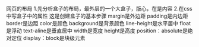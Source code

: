 网页的布局
1.先分析盒子的布局，最外层的一个大盒子，版心，在是内容
2.在css中写盒子中的属性
这是创建盒子的基本步骤
margin是外边距
padding是内边距
border是边距
color是颜色
background是背景颜色
line-height是水平居中
float是浮动
text-aline是垂直居中
width是宽度
height是高度
position：absolute是绝对定位
display：block是块级元素